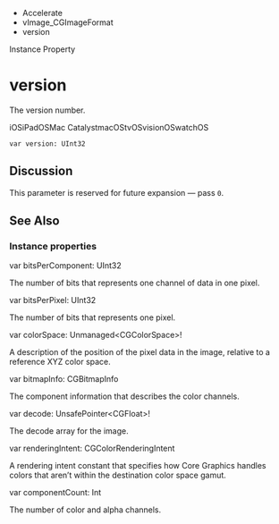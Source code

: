 

- Accelerate
- vImage_CGImageFormat
-  version 

Instance Property

# version

The version number.

iOSiPadOSMac CatalystmacOStvOSvisionOSwatchOS

``` source
var version: UInt32
```

## Discussion

This parameter is reserved for future expansion — pass `0`.

## See Also

### Instance properties

var bitsPerComponent: UInt32

The number of bits that represents one channel of data in one pixel.

var bitsPerPixel: UInt32

The number of bits that represents one pixel.

var colorSpace: Unmanaged&lt;CGColorSpace>!

A description of the position of the pixel data in the image, relative to a reference XYZ color space.

var bitmapInfo: CGBitmapInfo

The component information that describes the color channels.

var decode: UnsafePointer&lt;CGFloat>!

The decode array for the image.

var renderingIntent: CGColorRenderingIntent

A rendering intent constant that specifies how Core Graphics handles colors that aren’t within the destination color space gamut.

var componentCount: Int

The number of color and alpha channels.

